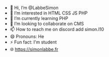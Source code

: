 - 👋 Hi, I’m @LabbeSimon
- 👀 I’m interested in HTML CSS JS PHP
- 🌱 I’m currently learning PHP
- 💞️ I’m looking to collaborate on CMS
- 📫 How to reach me on discord add simon.l10
- 😄 Pronouns: He
- ⚡ Fun fact: I'm student
- 🌐 https://simonlabbe.fr

<!---
LabbeSimon/LabbeSimon is a ✨ special ✨ repository because its `README.md` (this file) appears on your GitHub profile.
You can click the Preview link to take a look at your changes.
--->
